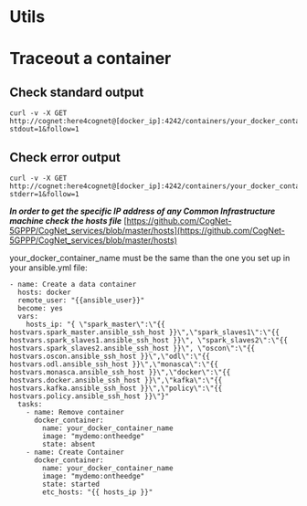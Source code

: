 # Utils

# Traceout a container



## Check standard output

```
curl -v -X GET http://cognet:here4cognet@[docker_ip]:4242/containers/your_docker_container_name/logs?stdout=1&follow=1
```

## Check error output

```
curl -v -X GET http://cognet:here4cognet@[docker_ip]:4242/containers/your_docker_container_name/logs?stderr=1&follow=1
```

_**In order to get the specific IP address of any Common Infrastructure machine check the hosts file**_ [https://github.com/CogNet-5GPPP/CogNet_services/blob/master/hosts](https://github.com/CogNet-5GPPP/CogNet_services/blob/master/hosts)

your_docker_container_name must be the same than the one you set up in your ansible.yml file:

```
- name: Create a data container
  hosts: docker
  remote_user: "{{ansible_user}}"
  become: yes
  vars:
    hosts_ip: "{ \"spark_master\":\"{{ hostvars.spark_master.ansible_ssh_host }}\",\"spark_slaves1\":\"{{ hostvars.spark_slaves1.ansible_ssh_host }}\", \"spark_slaves2\":\"{{ hostvars.spark_slaves2.ansible_ssh_host }}\", \"oscon\":\"{{ hostvars.oscon.ansible_ssh_host }}\",\"odl\":\"{{ hostvars.odl.ansible_ssh_host }}\",\"monasca\":\"{{ hostvars.monasca.ansible_ssh_host }}\",\"docker\":\"{{ hostvars.docker.ansible_ssh_host }}\",\"kafka\":\"{{ hostvars.kafka.ansible_ssh_host }}\",\"policy\":\"{{ hostvars.policy.ansible_ssh_host }}\"}"
  tasks:
    - name: Remove container
      docker_container:
        name: your_docker_container_name
        image: "mydemo:ontheedge"
        state: absent
    - name: Create Container
      docker_container:
        name: your_docker_container_name
        image: "mydemo:ontheedge"
        state: started
        etc_hosts: "{{ hosts_ip }}"
```




